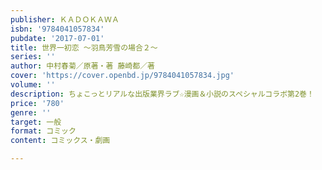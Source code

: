 ```yaml
---
publisher: ＫＡＤＯＫＡＷＡ
isbn: '9784041057834'
pubdate: '2017-07-01'
title: 世界一初恋 ～羽鳥芳雪の場合２～
series: ''
author: 中村春菊／原著・著 藤崎都／著
cover: 'https://cover.openbd.jp/9784041057834.jpg'
volume: ''
description: ちょこっとリアルな出版業界ラブ☆漫画＆小説のスペシャルコラボ第2巻！
price: '780'
genre: ''
target: 一般
format: コミック
content: コミックス・劇画

---
```

